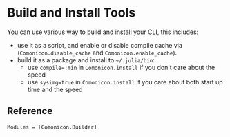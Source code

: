 # Build and Install Tools

You can use various way to build and install your CLI, this includes:

- use it as a script, and enable or disable compile cache via (`Comonicon.disable_cache` and `Comonicon.enable_cache`).
- build it as a package and install to `~/.julia/bin`:
  - use `compile=:min` in `Comonicon.install` if you don't care about the speed
  - use `sysimg=true` in `Comonicon.install` if you care about both start up time and the speed

## Reference

```@autodocs
Modules = [Comonicon.Builder]
```
